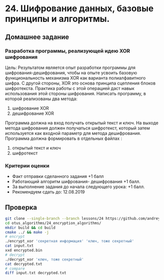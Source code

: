 # 24. Шифрование данных, базовые принципы и алгоритмы.

## Домашнее задание

### Разработка программы, реализующей идею XOR шифрования

Цель: Результатом является опыт разработки программы для шифрования-дешифрования, чтобы на опыте усвоить базовую функциональность механизма XOR как варианта полиалфавитного шифра. С другой стороны, XOR это основа принципа сцепления блоков шифротекста. Практика работы с этой операцией даст навык использования этой стороны шифрования.
Написать программу, в которой реализованы два метода:

1. шифрование XOR
2. дешифрование XOR

Программа должна на вход получать открытый текст и ключ.
На выходе метода шифрования должен получаться шифротекст, который затем используется как входной параметр для метода дешифрования.
Программа должна формировать в отдельных файлах :

1. открытый текст и ключ
2. шифротекст

### Критерии оценки

- Факт отправки сделанного задания +1 балл
- Работающий алгоритм шифрования- дешифрования +1 балл.
- За выполнение задания до начала следующего урока: +1 балл.
- Рекомендуем сдать до: 12.08.2019

## Проверка

```bash
git clone --single-branch --branch lessons/24 https://github.com/andreyc2018/otus_algorithms.git
cd otus_algorithms/24_encryption_algorithms/
mkdir build && cd build
cmake ../ && make -j
# encrypt
./encrypt_xor 'секретная информация' 'ключ, тоже секретный'
cat input.txt
xxd encrypted.bin
# decrypt
./decrypt_xor 'ключ, тоже секретный'
cat decrypted.txt
# compare
diff input.txt decrypted.txt
```
